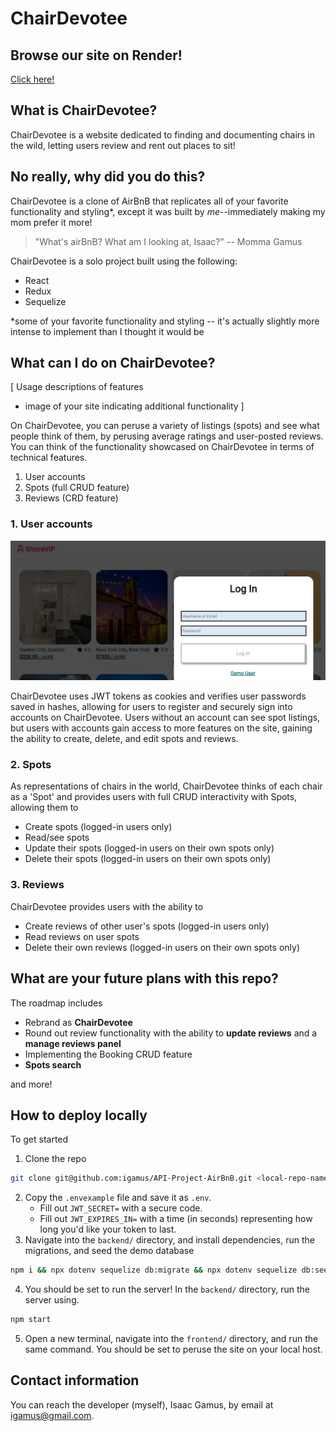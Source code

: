 # ChairDevotee

## Browse our site on Render!
[Click here!](https://igamus-airbnb.onrender.com)

## What is ChairDevotee?

ChairDevotee is a website dedicated to finding and documenting chairs in the wild, letting users review and rent out places to sit!

## No really, why did you do this?

ChairDevotee is a clone of AirBnB that replicates all of your favorite functionality and styling*, except it was built by _me_--immediately making my mom prefer it more!

> "What's airBnB? What am I looking at, Isaac?" -- Momma Gamus

ChairDevotee is a solo project built using the following:
* React
* Redux
* Sequelize

*some of your favorite functionality and styling -- it's actually slightly more intense to implement than I thought it would be

## What can I do on ChairDevotee?
[
    Usage descriptions of features
- image of your site indicating additional functionality
]

On ChairDevotee, you can peruse a variety of listings (spots) and see what people think of them, by perusing average ratings and user-posted reviews. You can think of the functionality showcased on ChairDevotee in terms of technical features.

1. User accounts
2. Spots (full CRUD feature)
3. Reviews (CRD feature)

### 1. User accounts

![Screenshot of user login modal, featuring the demo user button.](./frontend/public/ShareVIP-screenshot.jpg)

ChairDevotee uses JWT tokens as cookies and verifies user passwords saved in hashes, allowing for users to register and securely sign into accounts on ChairDevotee. Users without an account can see spot listings, but users with accounts gain access to more features on the site, gaining the ability to create, delete, and edit spots and reviews.

### 2. Spots

As representations of chairs in the world, ChairDevotee thinks of each chair as a 'Spot' and provides users with full CRUD interactivity with Spots, allowing them to

* Create spots (logged-in users only)
* Read/see spots
* Update their spots (logged-in users on their own spots only)
* Delete their spots (logged-in users on their own spots only)

### 3. Reviews

ChairDevotee provides users with the ability to

* Create reviews of other user's spots (logged-in users only)
* Read reviews on user spots
* Delete their own reviews (logged-in users on their own spots only)

## What are your future plans with this repo?

The roadmap includes

* Rebrand as **ChairDevotee**
* Round out review functionality with the ability to **update reviews** and a **manage reviews panel**
* Implementing the Booking CRUD feature
* **Spots search**

and more!

## How to deploy locally

To get started

1. Clone the repo

```bash
git clone git@github.com:igamus/API-Project-AirBnB.git <local-repo-name>
```
2. Copy the `.envexample` file and save it as `.env`.
    * Fill out `JWT_SECRET=` with a secure code.
    * Fill out `JWT_EXPIRES_IN=` with a time (in seconds) representing how long you'd like your token to last.
3. Navigate into the `backend/` directory, and install dependencies, run the migrations, and seed the demo database
```bash
npm i && npx dotenv sequelize db:migrate && npx dotenv sequelize db:seed:all
```
4. You should be set to run the server! In the `backend/` directory, run the server using.
```bash
npm start
```
5. Open a new terminal, navigate into the `frontend/` directory, and run the same command. You should be set to peruse the site on your local host.


## Contact information
You can reach the developer (myself), Isaac Gamus, by
email at igamus@gmail.com.

